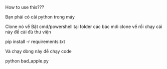How to use this???

Bạn phải có cài python trong máy

Clone nó về
Bật cmd/powershell tại folder các bác mới clone về rồi chạy cái này để cài đủ thư viện

pip install -r requirements.txt

Và chạy dòng này để chạy code

python bad_apple.py
